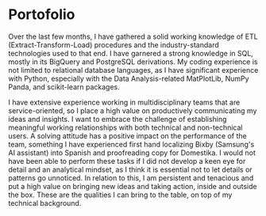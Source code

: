 # Portofolio

Over the last few months, I have gathered a solid working knowledge of ETL (Extract-Transform-Load) procedures and the industry-standard technologies used to that end. I have garnered a strong knowledge in SQL, mostly in its BigQuery and PostgreSQL derivations. My coding experience is not limited to relational database languages, as I have significant experience with Python, especially with the Data Analysis-related MatPlotLib, NumPy Panda, and scikit-learn packages. 

I have extensive experience working in multidisciplinary teams that are service-oriented, so I place a high value on productively communicating my ideas and insights. I want to embrace the challenge of establishing meaningful working relationships with both technical and non-technical users. A solving attitude has a positive impact on the performance of the team, something I have experienced first hand localizing Bixby (Samsung's AI assistant) into Spanish and proofreading copy for Domestika. I would not have been able to perform these tasks if I did not develop a keen eye for detail and an analytical mindset, as I think it is essential not to let details or patterns go unnoticed. In relation to this, I am persistent and tenacious and put a high value on bringing new ideas and taking action, inside and outside the box. These are the qualities I can bring to the table, on top of my technical background.
